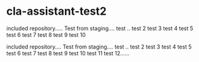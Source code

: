 # cla-assistant-test2
included repository..... Test from staging.... test .. test 2 test 3 test 4 test 5 test 6 test 7 test 8 test 9 test 10

included repository.... Test from staging.... test .. test 2 test 3 test 4 test 5 test 6 test 7 test 8 test 9 test 10 test 11 test 12......

